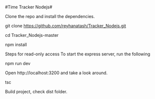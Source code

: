 #Time Tracker Nodejs#

Clone the repo and install the dependencies.

git clone https://github.com/reyhanatash/Tracker_Nodejs.git

cd Tracker_Nodejs-master

npm install

Steps for read-only access
To start the express server, run the following

npm run dev

Open http://localhost:3200 and take a look around.

tsc

Build project, check dist folder.
